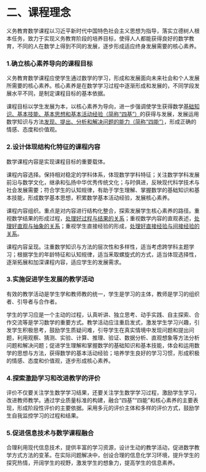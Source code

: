 # 二、课程理念

义务教育数学课程以习近平新时代中国特色社会主义思想为指导，落实立德树人根本任务，致力于实现义务教育阶段的培养目标，使得人人都能获得良好的数学教育，不同的人在数学上得到不同的发展，逐步形成适应终身发展需要的核心素养。

### 1.确立核心素养导向的课程目标 <!-- {docsify-ignore} -->

义务教育数学课程应使学生通过数学的学习，形成和发展面向未来社会和个人发展所需要的核心素养。核心素养是在数学学习过程中逐渐形成和发展的，不同学段发展水平不同，是制定课程目标的基本依据。

课程目标以学生发展为本，以核心素养为导向，进一步强调使学生获得数学<u>基础知识、基本技能、基本思想和基本活动经验（简称“四基”）</u>的获得与发展，发展运用数学知识与方法<u>发现、提出、分析和解决问题的能力（简称“四能”）</u>，形成正确的情感、态度和价值观。

### 2.设计体现结构化特征的课程内容 <!-- {docsify-ignore} -->

数学课程内容是实现课程目标的重要载体。

课程内容选择。保持相对稳定的学科体系，体现数学学科特征；关注数学学科发展前沿与数学文化，继承和弘扬中华优秀传统文化；与时俱进，反映现代科学技术与社会发展需要；符合学生的认知规律，有助于学生理解、掌握数学的基础知识和基本技能，形成数学基本思想，积累数学基本活动经验，发展核心素养。

课程内容组织。重点是对内容进行结构化整合，探索发展学生核心素养的路径。重视数学结果的形成过程，<u>处理好过程与结果的关系</u>；重视数学内容的直观表述，<u>处理好直观与抽象的关系</u>；重视学生直接经验的形成，<u>处理好直接经验与间接经验的关系</u>。

课程内容呈现。注重数学知识与方法的层次性和多样性，适当考虑跨学科主题学习；根据学生的年龄特征和认知规律，适当釆取螺旋式的方式，适当体现选择性，逐渐拓展和加深课程内容，适应学生的发展需求。

### 3.实施促进学生发展的教学活动 <!-- {docsify-ignore} -->

有效的教学活动是学生学和教师教的统一，学生是学习的主体，教师是学习的组织者、引导者与合作者。

学生的学习应是一个主动的过程，认真听讲、独立思考、动手实践、自主探索、合作交流等是学习数学的重要方式。教学活动应注重启发式，激发学生学习兴趣，引发学生积极思考，鼓励学生质疑问难，引导学生在真实情境中发现问题和提出问题，利用观察、猜测、实验、计算、推理、验证、数据分析、直观想象等方法分析问题和解决问题；促进学生理解和掌握数学的基础知识和基本技能，体会和运用数学的思想与方法，获得数学的基本活动经验；培养学生良好的学习习惯，形成积极的情感、态度和价值观，逐步形成核心素养。

### 4.探索激励学习和改进教学的评价 <!-- {docsify-ignore} -->

评价不仅要关注学生数学学习结果，还要关注学生数学学习过程，激励学生学习，改进教师教学。通过学业质量标准的构建，融合“四基”“四能”和核心素养的主要表现，形成阶段性评价的主要依据。采用多元的评价主体和多样的评价方式，鼓励学生自我监控学习的过程和结果。

### 5.促进信息技术与数学课程融合 <!-- {docsify-ignore} -->

合理利用现代信息技术，提供丰富的学习资源，设计生动的教学活动，促进数学教学方式方法的变革。在实际问题解决中，创设合理的信息化学习环境，提升学生的探究热情，开阔学生的视野，激发学生的想象力，提高学生的信息素养。